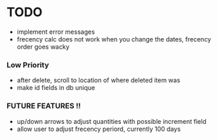 # TODO

- implement error messages
- frecency calc does not work when you change the dates, frecency order goes wacky

### Low Priority
- after delete, scroll to location of where deleted item was
- make id fields in db unique

### FUTURE FEATURES !!

- up/down arrows to adjust quantities with possible increment field
- allow user to adjust frecency periord, currently 100 days